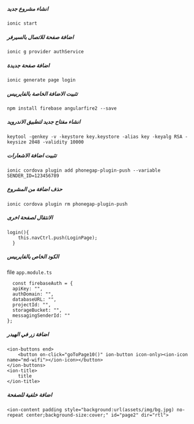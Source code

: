 ##### انشاء مشروع جديد
```
ionic start
```
##### اضافة صفحة للاتصال بالسيرفر
```
ionic g provider authService
```
##### اضافة صفحة جديدة
```
ionic generate page login
```
##### تثبيت الاضافة الخاصة بالفايربيس
```
npm install firebase angularfire2 --save
```
##### انشاء مفتاح جديد لتطبيق الاندرويد
```
keytool -genkey -v -keystore key.keystore -alias key -keyalg RSA -keysize 2048 -validity 10000
```
##### تثبيت اضافة الاشعارات
```
ionic cordova plugin add phonegap-plugin-push --variable SENDER_ID=123456789
```
##### حذف اضافة من المشروع
```
ionic cordova plugin rm phonegap-plugin-push
```
##### الانتقال لصفحة اخرى
```
login(){
    this.navCtrl.push(LoginPage);
  }
```
##### الكود الخاص بالفايربيس
file `app.module.ts`
```
  const firebaseAuth = {
  apiKey: "",
  authDomain: "",
  databaseURL: "",
  projectId: "",
  storageBucket: "",
  messagingSenderId: ""
};
```
##### اضافة زر في الهيدر
```
<ion-buttons end>
    <button on-click="goToPage10()" ion-button icon-only><ion-icon name="md-wifi"></ion-icon></button>
</ion-buttons>
<ion-title>
    title
</ion-title>
```
##### اضافة خلفية للصفحة
```
<ion-content padding style="background:url(assets/img/bg.jpg) no-repeat center;background-size:cover;" id="page2" dir="rtl">
```
